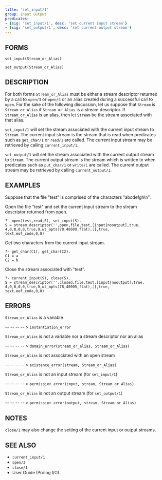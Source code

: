 ```yaml
---
title: 'set_input/1'
group: Input Output
predicates:
- {sig: 'set_input/1', desc: 'set current input stream'}
- {sig: 'set_output/1', desc: 'set current output stream'}
---
```


## FORMS

```
set_input(Stream_or_Alias)

set_output(Stream_or_Alias)
```

## DESCRIPTION

For both forms `Stream_or_Alias` must be either a stream descriptor returned by a call to `open/3` or `open/4` or an alias created during a successful call to `open`. For the sake of the following discussion, let us suppose that `Stream` is `Stream_or_Alias` if `Stream_or_Alias` is a stream descriptor. If `Stream_or_Alias` is an alias, then let `Stream` be the stream associated with that alias.

`set_input/1` will set the stream associated with the current input stream to `Stream`. The current input stream is the stream that is read when predicates such as `get_char/1` or `read/1` are called. The current input stream may be retrieved by calling `current_input/1`.

`set_output/1` will set the stream associated with the current output stream to `Stream`. The current output stream is the stream which is written to when predicates such as `put_char/1` or `write/1` are called. The current output stream may be retrieved by calling `current_output/1`.


## EXAMPLES

Suppose that the file "test" is comprised of the characters "abcdefgh\n".

Open the file "test" and set the current input stream to the stream descriptor returned from open.

```
?- open(test,read,S), set_input(S).
S = stream_descriptor('',open,file,test,[input|nooutput],true,
4,0,0,0,0,true,0,wt_opts(78,40000,flat),[],true,
text,eof_code,0,0)
```

Get two characters from the current input stream.

```
?- get_char(C1), get_char(C2).
C1 = a
C2 = b
```

Close the stream associated with "test".

```
?- current_input(S), close(S).
S = stream_descriptor('',closed,file,test,[input|nooutput],true,
4,0,0,0,0,true,0,wt_opts(78,40000,flat),[],true,
text,eof_code,0,0)
```

## ERRORS

`Stream_or_Alias` is a variable

-- -- -- -- > `instantiation_error`

`Stream_or_Alias` is not a variable nor a stream descriptor nor an alias

-- -- -- -- > `domain_error(stream_or_alias, Stream_or_Alias)`

`Stream_or_Alias` is not associated with an open stream

-- -- -- -- > `existence_error(stream, Stream_or_Alias)`

`Stream_or_Alias` is not an input stream (for `set_input/1`)

-- -- -- -- > `permission_error(input, stream, Stream_or_Alias)`

`Stream_or_Alias` is not an output stream (for `set_output/1`)

-- -- -- -- > `permission_error(output, stream, Stream_or_Alias)`


## NOTES

`close/1` may also change the setting of the current input or output streams.


## SEE ALSO

- `current_input/1`
- `open/3`
- `close/1`
- User Guide (Prolog I/O).

